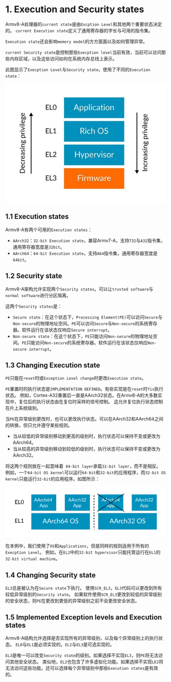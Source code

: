 # 1. Execution and Security states

Armv8-A处理器的`current state`是由`Excption Level`和其他两个重要状态决定的。
`current Execution state`定义了通用寄存器的字长与可用的指令集。

`Execution state`还会影响`memory model`的方方面面以及如何管理异常。

`current Security state`是控制那些`Execption level`当前有效，当前可以访问那些内存区域，以及这些访问如何在系统内存总线上表示。

此图显示了`Execption Level`与`Security state`，使用了不同的`Execution state`：

![image](./Images/0x1.png)

## 1.1 Execution states

Armv8-A有两个可用的`Execution states`：
- `AArch32`：`32-bit Execution state`，兼容Armv7-A，支持`T32`与`A32`指令集，通用寄存器宽度是`32bit`。
- `AArch64`：`64-bit Execution state`，支持`A64`指令集，通用寄存器宽度是`64bit`。

## 1.2 Security state

Armv8-A架构允许实现两个`Security states`。可以让`trusted software`与`normal software`进行分区隔离。

这两个`Security states`是：
- `Secure state`：在这个状态下，`Processing Element(PE)`可以访问`Secure`与`Non-secure`的物理地址空间。`PE`可以访问`Secure`与`Non-secure`的系统寄存器。软件运行在该状态仅响应`Secure interrupt`。
- `Non-secure state`：在这个状态下，`PE`只能访问`Non-secure`的物理地址空间。`PE`只能访问`Non-secure`的系统寄存器。软件运行在该状态仅响应`Non-secure interrupt`。

## 1.3 Changing Execution state

`PE`只能在`reset`时或`Exception Level change`时更改`Execution state`。

`PE`重置时的执行状态是`IMPLEMENTATION DEFINED`。有些实现是在`reset`时`fix`执行状态。
例如，Cortex-A32重置后一直是AArch32状态。在Armv8-A的大多数实现中，复位后的执行状态由在复位时采样的信号控制。 这允许复位执行状态控制在片上系统级别。

当`PE`在异常级别更改时，也可以更改执行状态。可以在AArch32和AArch64之间的转换，但只允许遵守某些规则。
- 当从较低的异常级别移动到更高的级别时，执行状态可以保持不变或更改为AArch64。
- 当从较高的异常级别移动到较低的级别时，执行状态可以保持不变或更改为AArch32。

将这两个规则放在一起意味着` 64-bit layer`承载`32-bit layer`，而不是相反。
例如，一个`64-bit OS kernel`可以运行`64-bit`和`32-bit`的应用程序，而`32-bit OS kernel`只能运行`32-bit`的应用程序。如图所示：

![image](./Images/0x2.png)

在本例中，我们使用了`OS`和`Applications`，但是同样的规则适用于所有的`Execption Level`。
例如，在`EL2`中的`32-bit hypervisor`只能托管运行在`EL1`的`32-bit virtual machine`。

## 1.4 Changing Security state

`EL3`总是被认为在`Secure state`下执行。
使用`SCR_EL3`，`EL3`代码可以更改到所有较低异常级别的`Security state`。
如果软件使用`SCR_EL3`更改到较低的异常级别的安全状态，则`PE`在更改到更低的异常级别之前不会更改安全状态。

## 1.5 Implemented Exception levels and Execution states

Armv8-A结构允许选择是否实现所有的异常级别，以及每个异常级别上的执行状态。
`EL0`与`EL1`是必须实现的。`EL2`与`EL3`是可选实现的。

`EL3`是唯一可以改变`Security state`的级别。如果选择不实现`EL3`，则`PE`将无法访问其他安全状态。
类似地，`EL2`也包含了许多虚拟化功能。如果选择不实现`LE2`将无法访问这些功能。还可以选择每个异常级别中那些`Execution states`是有效的。